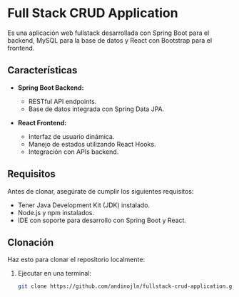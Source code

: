 # Full Stack CRUD Application

Es una aplicación web fullstack desarrollada con Spring Boot para el backend, MySQL para la base de datos y React con Bootstrap para el frontend.

## Características

- **Spring Boot Backend:**
  - RESTful API endpoints.
  - Base de datos integrada con Spring Data JPA.

- **React Frontend:**
  - Interfaz de usuario dinámica.
  - Manejo de estados utilizando React Hooks.
  - Integración con APIs backend.

## Requisitos

Antes de clonar, asegúrate de cumplir los siguientes requisitos:

- Tener Java Development Kit (JDK) instalado.
- Node.js y npm instalados.
- IDE con soporte para desarrollo con Spring Boot y React.

## Clonación

Haz esto para clonar el repositorio localmente:

1. Ejecutar en una terminal:

   ```bash
   git clone https://github.com/andinojln/fullstack-crud-application.git
